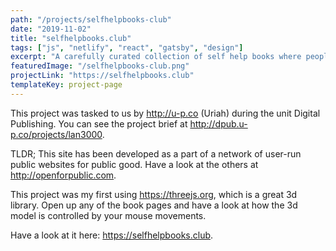 ```yaml
---
path: "/projects/selfhelpbooks-club"
date: "2019-11-02"
title: "selfhelpbooks.club"
tags: ["js", "netlify", "react", "gatsby", "design"]
excerpt: "A carefully curated collection of self help books where people can find something new and interesting to read."
featuredImage: "/selfhelpbooks-club.png"
projectLink: "https://selfhelpbooks.club"
templateKey: project-page
---
```


This project was tasked to us by <http://u-p.co> (Uriah) during the unit Digital Publishing. You can see the project brief at <http://dpub.u-p.co/projects/lan3000>.

TLDR; This site has been developed as a part of a network of user-run public websites for public good. Have a look at the others at <http://openforpublic.com>.

This project was my first using <https://threejs.org>, which is a great 3d library. Open up any of the book pages and have a look at how the 3d model is
controlled by your mouse movements.

Have a look at it here: <https://selfhelpbooks.club>.
